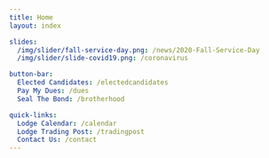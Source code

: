 ```yaml
---
title: Home
layout: index

slides:
  /img/slider/fall-service-day.png: /news/2020-Fall-Service-Day
  /img/slider/slide-covid19.png: /coronavirus

button-bar:
  Elected Candidates: /electedcandidates
  Pay My Dues: /dues
  Seal The Bond: /brotherhood

quick-links:
  Lodge Calendar: /calendar
  Lodge Trading Post: /tradingpost
  Contact Us: /contact
---
```

